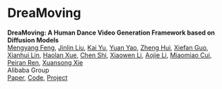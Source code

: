 # DreaMoving

**DreaMoving: A Human Dance Video Generation Framework based on Diffusion Models**<br>
[Mengyang Feng](), [Jinlin Liu](), [Kai Yu](), [Yuan Yao](), [Zheng Hui](), [Xiefan Guo](), [Xianhui Lin](), [Haolan Xue](), [Chen Shi](), [Xiaowen Li](), [Aojie Li](), [Miaomiao Cui](), [Peiran Ren](), [Xuansong Xie]()<br>
Alibaba Group<br>
[Paper](https://arxiv.org/abs/2312.05107), [Code](https://github.com/dreamoving/dreamoving-project), [Project](https://dreamoving.github.io/dreamoving)






